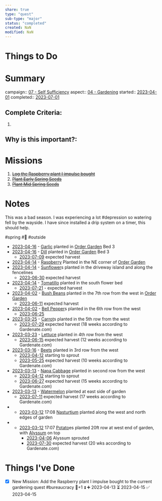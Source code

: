```yaml
---
share: true
type: "quest"
sub-type: "major"
status: "completed"
created: NaN 
modified: NaN
---
```

 
 
# Things to Do


# Summary
campaign:: [07 - Self Sufficiency](07%20-%20Self%20Sufficiency.md)
aspect:: [04 - Gardening](04%20-%20Gardening.md)
started:: [2023-04-01](../../00%20-%20Life%20Management%20System/09%20-%20Daily%20Notes/2023-04-01.md)
completed:: [2023-07-01](../../00%20-%20Life%20Management%20System/09%20-%20Daily%20Notes/2023-07-01.md)
## Complete Criteria:
1. 

## Why is this important?:

# Missions
1. ~~[Log the Raspberry plant I impulse bought](./Log%20the%20Raspberry%20plant%20I%20impulse%20bought.md)~~
2. ~~[Plant Early Spring Seeds](./Plant%20Early%20Spring%20Seeds.md)~~
3. ~~[Plant Mid Spring Seeds](./Plant%20Mid%20Spring%20Seeds.md)~~

# Notes

This was a bad season. I was experiencing a lot #depression so watering fell by the wayside. I have since installed a drip system on a timer, this should help.


#spring #🌱 #outside 

- [2023-04-16](../../00%20-%20Life%20Management%20System/09%20-%20Daily%20Notes/2023-04-16.md) - [Garlic](Garlic.md) planted in [Order Garden](Order%20Garden.md) Bed 3
- [2023-04-16](../../00%20-%20Life%20Management%20System/09%20-%20Daily%20Notes/2023-04-16.md) - [Dill](../../05%20-%20Learning%20%F0%9F%93%9C/04%20-%20Botany%20%F0%9F%AA%B4/Dill.md) planted in [Order Garden](Order%20Garden.md) Bed 3
	- [2023-07-09](../../00%20-%20Life%20Management%20System/09%20-%20Daily%20Notes/2023-07-09.md) expected harvest
- [2023-04-14](../../00%20-%20Life%20Management%20System/09%20-%20Daily%20Notes/2023-04-14.md) - [Raspberry](../../05%20-%20Learning%20%F0%9F%93%9C/04%20-%20Botany%20%F0%9F%AA%B4/Raspberry.md) Planted in the NE corner of [Order Garden](Order%20Garden.md)
- [2023-04-14](../../00%20-%20Life%20Management%20System/09%20-%20Daily%20Notes/2023-04-14.md) - [Sunflower](../../05%20-%20Learning%20%F0%9F%93%9C/04%20-%20Botany%20%F0%9F%AA%B4/Sunflower.md)s planted in the driveway island and along the fencelines
	- [2023-06-30](../../00%20-%20Life%20Management%20System/09%20-%20Daily%20Notes/2023-06-30.md) expected harvest
- [2023-04-14](../../00%20-%20Life%20Management%20System/09%20-%20Daily%20Notes/2023-04-14.md) - [Tomatillo](../../05%20-%20Learning%20%F0%9F%93%9C/04%20-%20Botany%20%F0%9F%AA%B4/Tomatillo.md) planted in the south flower bed
	- [2023-07-21](../../00%20-%20Life%20Management%20System/09%20-%20Daily%20Notes/2023-07-21.md) - expected harvest
- [2023-04-02](../../00%20-%20Life%20Management%20System/09%20-%20Daily%20Notes/2023-04-02.md) - [Bush Beans](../../05%20-%20Learning%20%F0%9F%93%9C/04%20-%20Botany%20%F0%9F%AA%B4/Bush%20Beans.md) planted in the 7th row from the west in [Order Garden](Order%20Garden.md)
	- [2023-06-11](../../00%20-%20Life%20Management%20System/09%20-%20Daily%20Notes/2023-06-11.md) expected harvest
- [2023-04-02](../../00%20-%20Life%20Management%20System/09%20-%20Daily%20Notes/2023-04-02.md) - [Bell Pepper](../../05%20-%20Learning%20%F0%9F%93%9C/04%20-%20Botany%20%F0%9F%AA%B4/Bell%20Pepper.md)s planted in the 6th row from the west
	- [2023-06-25](../../00%20-%20Life%20Management%20System/09%20-%20Daily%20Notes/2023-06-25.md)
- [2023-03-25](../../00%20-%20Life%20Management%20System/09%20-%20Daily%20Notes/2023-03-25.md) - [Carrot](Carrot.md)s planted in the 5th row from the west
	- [2023-07-29](../../00%20-%20Life%20Management%20System/09%20-%20Daily%20Notes/2023-07-29.md) expected harvest (18 weeks according to Gardenate.com)
- [2023-03-23](../../00%20-%20Life%20Management%20System/09%20-%20Daily%20Notes/2023-03-23.md) - [Lettuce](../../05%20-%20Learning%20%F0%9F%93%9C/04%20-%20Botany%20%F0%9F%AA%B4/Lettuce.md) planted in 4th row from the west
	- [2023-06-15](../../00%20-%20Life%20Management%20System/09%20-%20Daily%20Notes/2023-06-15.md) expected harvest (12 weeks according to Gardenate.com)
- [2023-03-16](../../00%20-%20Life%20Management%20System/09%20-%20Daily%20Notes/2023-03-16.md) - [Beets](../../05%20-%20Learning%20%F0%9F%93%9C/04%20-%20Botany%20%F0%9F%AA%B4/Beetroot.md) planted in 3rd row from the west
	- [2023-04-12](../../00%20-%20Life%20Management%20System/09%20-%20Daily%20Notes/2023-04-12.md) starting to sprout
	- [2023-05-25](../../00%20-%20Life%20Management%20System/09%20-%20Daily%20Notes/2023-05-25.md) expected harvest (10 weeks according to Gardenate.com)
- [2023-03-13](../../00%20-%20Life%20Management%20System/09%20-%20Daily%20Notes/2023-03-13.md) - [Napa Cabbage](Napa%20Cabbage.md) planted in second row from the west
	- [2023-04-12](../../00%20-%20Life%20Management%20System/09%20-%20Daily%20Notes/2023-04-12.md) starting to sprout
	- [2023-06-27](../../00%20-%20Life%20Management%20System/09%20-%20Daily%20Notes/2023-06-27.md) expected harvest (15 weeks according to Gardenate.com)
- [2023-03-13](../../00%20-%20Life%20Management%20System/09%20-%20Daily%20Notes/2023-03-13.md) - [Watermelon](../../05%20-%20Learning%20%F0%9F%93%9C/04%20-%20Botany%20%F0%9F%AA%B4/Watermelon.md) planted at east side of garden
	- [2023-07-11](../../00%20-%20Life%20Management%20System/09%20-%20Daily%20Notes/2023-07-11.md) expected harvest (17 weeks according to Gardenate.com)
- - [2023-03-12](../../00%20-%20Life%20Management%20System/09%20-%20Daily%20Notes/2023-03-12.md) 17:08 [Nasturtium](Nasturtium.md) planted along the west and north edges of garden
- - [2023-03-12](../../00%20-%20Life%20Management%20System/09%20-%20Daily%20Notes/2023-03-12.md) 17:07 [Potato](../../05%20-%20Learning%20%F0%9F%93%9C/04%20-%20Botany%20%F0%9F%AA%B4/Potato.md)es planted 20ft row at west end of garden, with [Alyssum](Alyssum.md) on top
	- [2023-04-06](../../00%20-%20Life%20Management%20System/09%20-%20Daily%20Notes/2023-04-06.md) Alyssum sprouted
	- [2023-07-30](../../00%20-%20Life%20Management%20System/09%20-%20Daily%20Notes/2023-07-30.md) expected harvest (20 wks according to Gardenate.com)
# Things I've Done
- [x] New Mission: Add the Raspberry plant I impulse bought to the current gardening quest #bureaucracy 🥄+1 ⏫ ➕ 2023-04-13 ⏳ 2023-04-15 ✅ 2023-04-15